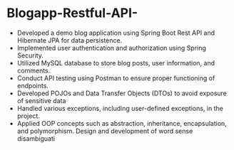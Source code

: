# Blogapp-Restful-API-


* Developed a demo blog application using Spring Boot Rest API and
  Hibernate JPA for data persistence.
* Implemented user authentication and authorization using Spring
Security.
* Utilized MySQL database to store blog posts, user information,
and comments.
* Conduct API testing using Postman to ensure proper functioning
of endpoints.
* Developed POJOs and Data Transfer Objects (DTOs) to avoid
exposure of sensitive data
* Handled various exceptions, including user-defined exceptions,
in the project.
* Applied OOP concepts such as abstraction, inheritance, encapsulation, and polymorphism.
Design and development of word sense disambiguati
